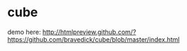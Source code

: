 cube
====

demo here: http://htmlpreview.github.com/?https://github.com/bravedick/cube/blob/master/index.html
